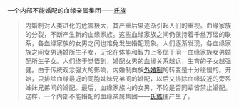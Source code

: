 一个内部不能婚配的血缘亲属集团——[氏族](https://baike.baidu.com/item/%E6%B0%8F%E6%97%8F/1700235?fromModule=lemma_inlink)

> 内婚制对人类进化的危害极大，其严重后果逐渐引起人们的重视。血缘家族的分裂，不断产生新的血缘家族。这些血缘家族之间仍保持着千丝万缕的联系，各血缘家族的女男之间也难免发生婚配现象。人们逐渐发现，各血缘家族之间女男通婚所生子女，无论在体能和智力上多优于同一血缘家族女男婚配所生子女。人们终于觉悟到，婚配女男的血缘关系越远，生育的子女越强健。由于传统观念强大的影响，内婚制向族[外婚制](https://baike.baidu.com/item/%E5%A4%96%E5%A9%9A%E5%88%B6/0?fromModule=lemma_inlink)的转变是十分缓慢的。开始，只排除血缘最近的同胞姊妹兄弟间的婚配，以后又排除血缘较近的旁系姊妹兄弟间的婚配。最后，血缘家族内的女男，不论是否同辈皆禁止婚配。这样，一个内部不能婚配的血缘亲属集团——[氏族](https://baike.baidu.com/item/%E6%B0%8F%E6%97%8F/1700235?fromModule=lemma_inlink)便产生了。

